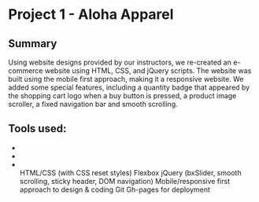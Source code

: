 <h1>Project 1 - Aloha Apparel</h1>
<h2>Summary</h2>
<p>Using website designs provided by our instructors, we re-created an e-commerce website using HTML, CSS, and jQuery scripts. The website was built using the mobile first approach, making it a responsive website. We added some special features, including a quantity badge that appeared by the shopping cart logo when a buy button is pressed, a product image scroller, a fixed navigation bar and smooth scrolling.</p>

<h2>Tools used:</h2>
<ul>
<li></li>
<li></li>
<li></li>
HTML/CSS (with CSS reset styles)
Flexbox
jQuery (bxSlider, smooth scrolling, sticky header, DOM navigation)
Mobile/responsive first approach to design & coding
Git
Gh-pages for deployment
</ul>
